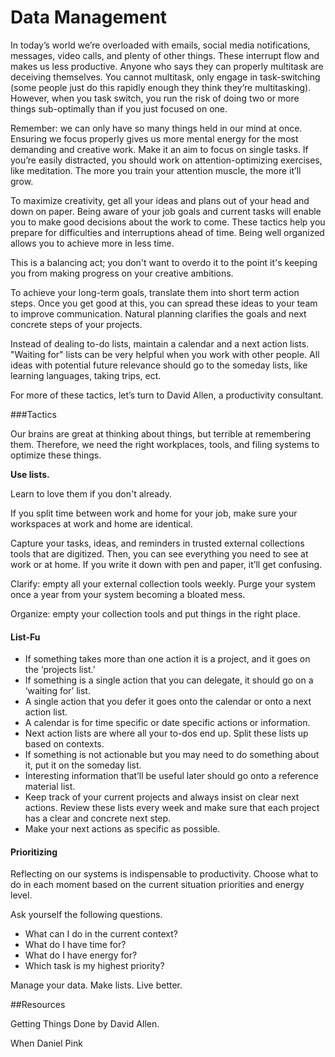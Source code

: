 ﻿# Data Management

In today’s world we’re overloaded with emails, social media notifications, messages, video calls, and plenty of other things. These interrupt flow and makes us less productive. Anyone who says they can properly multitask are deceiving themselves. You cannot multitask, only engage in task-switching (some people just do this rapidly enough they think they’re multitasking). However, when you task switch, you run the risk of doing two or more things sub-optimally than if you just focused on one. 
 
Remember: we can only have so many things held in our mind at once. Ensuring we focus properly gives us more mental energy for the most demanding and creative work. Make it an aim to focus on single tasks. If you’re easily distracted, you should work on attention-optimizing exercises, like meditation. The more you train your attention muscle, the more it’ll grow. 

To maximize creativity, get all your ideas and plans out of your head and down on paper. Being aware of your job goals and current tasks will enable you to make good decisions about the work to come. These tactics help you prepare for difficulties and interruptions ahead of time.
Being well organized allows you to achieve more in less time.

This is a balancing act; you don't want to overdo it to the point it's keeping you from making progress on your creative ambitions.

To achieve your long-term goals, translate them into short term action steps. Once you get good at this, you can spread these ideas to your team to improve communication. Natural planning clarifies the goals and next concrete steps of your projects. 

Instead of dealing to-do lists, maintain a calendar and a next action lists. "Waiting for" lists can be very helpful when you work with other people. All ideas with potential future relevance should go to the someday lists, like learning languages, taking trips, ect.

For more of these tactics, let’s turn to David Allen, a productivity consultant.

###Tactics

Our brains are great at thinking about things, but terrible at remembering them. Therefore, we need the right workplaces, tools, and filing systems to optimize these things.

**Use lists.** 

Learn to love them if you don't already.

If you split time between work and home for your job, make sure your workspaces at work and home are identical. 

Capture your tasks, ideas, and reminders in trusted external collections tools that are digitized. Then, you can see everything you need to see at work or at home. If you write it down with pen and paper, it’ll get confusing. 

Clarify: empty all your external collection tools weekly. Purge your system once a year from your system becoming a bloated mess.

Organize: empty your collection tools and put things in the right place.

#### List-Fu
 
 * If something takes more than one action it is a project, and it goes on the ‘projects list.’
 * If something is a single action that you can delegate, it should go on a ‘waiting for’ list.
 * A single action that you defer it goes onto the calendar or onto a next action list.
 * A calendar is for time specific or date specific actions or information.
 * Next action lists are where all your to-dos end up. Split these lists up based on contexts.
 * If something is not actionable but you may need to do something about it, put it on the someday list.
 * Interesting information that’ll be useful later should go onto a reference material list.
 * Keep track of your current projects and always insist on clear next actions. Review these lists every week and make sure that each project has a clear and concrete next step.
 * Make your next actions as specific as possible.

#### Prioritizing

Reflecting on our systems is indispensable to productivity. Choose what to do in each moment based on the current situation priorities and energy level. 

Ask yourself the following questions.

 * What can I do in the current context?
 * What do I have time for?
 * What do I have energy for?
 * Which task is my highest priority?

Manage your data. Make lists. Live better.

##Resources

Getting Things Done by David Allen.

When Daniel Pink
